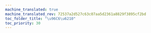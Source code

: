 ```yaml
---
machine_translated: true
machine_translated_rev: 72537a2d527c63c07aa5d2361a8829f3895cf2bd
toc_folder_title: "\u96C6\u6210"
toc_priority: 30
---
```



